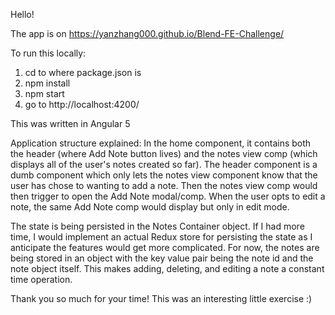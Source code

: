 Hello!

The app is on https://yanzhang000.github.io/Blend-FE-Challenge/

To run this locally:
1) cd to where package.json is
2) npm install
3) npm start
4) go to http://localhost:4200/

This was written in Angular 5

Application structure explained: 
In the home component, it contains both the header (where Add Note button lives) and the notes view comp (which 
displays all of the user's notes created so far). The header component is a dumb component which only lets the notes 
view component know that the user has chose to wanting to add a note. Then the notes view comp would then trigger 
to open the Add Note modal/comp. When the user opts to edit a note, the same Add Note comp would display but only in 
edit mode. 

The state is being persisted in the Notes Container object. If I had more time, I would implement an actual Redux store 
for persisting the state as I anticipate the features would get more complicated. For now, the notes are being stored 
in an object with the key value pair being the note id and the note object itself. This makes adding, deleting, and 
editing a note a constant time operation. 

Thank you so much for your time! This was an interesting little exercise :)    
  


